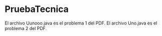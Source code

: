 # PruebaTecnica
El archivo Uunooo.java es el problema 1 del PDF.
El archivo Uno.java es el problema 2 del PDF.
